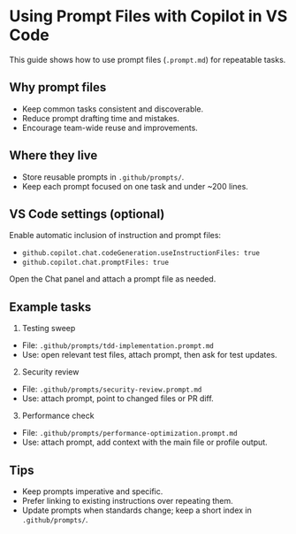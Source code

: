 # Using Prompt Files with Copilot in VS Code

This guide shows how to use prompt files (`.prompt.md`) for repeatable tasks.

## Why prompt files

- Keep common tasks consistent and discoverable.
- Reduce prompt drafting time and mistakes.
- Encourage team-wide reuse and improvements.

## Where they live

- Store reusable prompts in `.github/prompts/`.
- Keep each prompt focused on one task and under ~200 lines.

## VS Code settings (optional)

Enable automatic inclusion of instruction and prompt files:

- `github.copilot.chat.codeGeneration.useInstructionFiles: true`
- `github.copilot.chat.promptFiles: true`

Open the Chat panel and attach a prompt file as needed.

## Example tasks

1. Testing sweep

- File: `.github/prompts/tdd-implementation.prompt.md`
- Use: open relevant test files, attach prompt, then ask for test updates.

2. Security review

- File: `.github/prompts/security-review.prompt.md`
- Use: attach prompt, point to changed files or PR diff.

3. Performance check

- File: `.github/prompts/performance-optimization.prompt.md`
- Use: attach prompt, add context with the main file or profile output.

## Tips

- Keep prompts imperative and specific.
- Prefer linking to existing instructions over repeating them.
- Update prompts when standards change; keep a short index in `.github/prompts/`.
